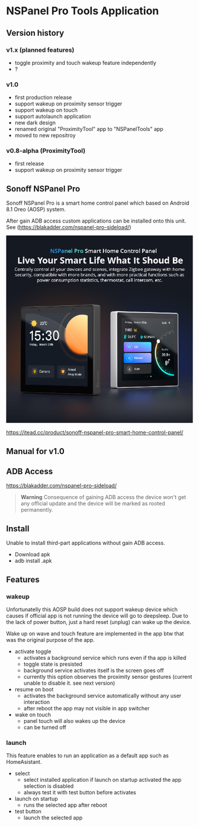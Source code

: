 # NSPanel Pro Tools Application
## Version history

### v1.x (planned features)
- toggle proximity and touch wakeup feature independently
- ?

### v1.0
- first production release
- support wakeup on proximity sensor trigger
- support wakeup on touch
- support autolaunch application
- new dark design
- renamed original "ProximityTool" app to "NSPanelTools" app
- moved to new repositroy

### v0.8-alpha (ProximityTool)
- first release
- support wakeup on proximity sensor trigger

## Sonoff NSPanel Pro

Sonoff NSPanel Pro is a smart home control panel which based on Android 8.1 Oreo (AOSP) system.

After gain ADB access custom applications can be installed onto this unit. See (https://blakadder.com/nspanel-pro-sideload/)

![Drag Racing](doc/assets/nspanel-pro.png)

https://itead.cc/product/sonoff-nspanel-pro-smart-home-control-panel/

## Manual for v1.0
## ADB Access
https://blakadder.com/nspanel-pro-sideload/

> **Warning**
> Consequence of gaining ADB access the device won't get any official update and the device will be marked as rooted permanently.
 
## Install
Unable to install third-part applications without gain ADB access.

- Download apk
- adb install <filename>.apk

## Features
### wakeup
Unfortunatelly this AOSP build does not support wakeup device which causes if official app is not running the device will go to deepsleep.
Due to the lack of power button, just a hard reset (unplug) can wake up the device.

Wake up on wave and touch feature are implemented in the app btw that was the original purpose of the app.
* activate toggle
  * activates a background service which runs even if tha app is killed
  * toggle state is presisted
  * background service activates itself is the screen goes off
  * currently this option observes the proximity sensor gestures (current unable to disable it. see next version)
* resume on boot
  * activates the background service automatically without any user interaction
  * after reboot the app may not visible in app switcher
* wake on touch
  * panel touch will also wakes up the device
  * can be turned off

### launch
This feature enables to run an application as a default app such as HomeAsistant.
* select
  * select installed application if launch on startup activated the app selection is disabled
  * always test it with test button before activates 
* launch on startup 
  * runs the selected app after reboot
* test button
  * launch the selected app